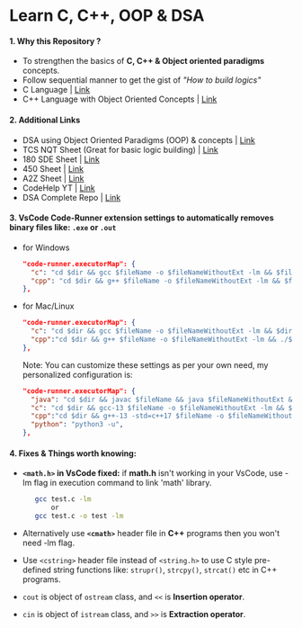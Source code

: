 # Learn C, C++, OOP & DSA

#### 1. Why this Repository ?

- To strengthen the basics of **C, C++ & Object oriented paradigms** concepts.
- Follow sequential manner to get the gist of *"How to build logics"*
- C Language | [Link](https://github.com/princebansal7/C-CPP-Logic-Building/tree/main/C-Language)
- C++ Language with Object Oriented Concepts | [Link](https://github.com/princebansal7/C-CPP-Logic-Building/tree/main/CPP-Language-OOP)

#### 2. Additional Links

- DSA using Object Oriented Paradigms (OOP) & concepts | [Link](https://github.com/princebansal7/DSA-Sheets-Code/tree/main/DSA-Object-Oriented-Style)
- TCS NQT Sheet (Great for basic logic building) | [Link](https://github.com/princebansal7/DSA-Sheets-Code/tree/main/TCS-NQT-Sheet)
- 180 SDE Sheet | [Link](https://github.com/princebansal7/DSA-Sheets-Code/tree/main/180-SDE-Sheet)
- 450 Sheet | [Link](https://github.com/princebansal7/DSA-Sheets-Code/tree/main/450-DSA-Sheet)
- A2Z Sheet | [Link](https://github.com/princebansal7/DSA-Sheets-Code/tree/main/A2Z-Sheet)
- CodeHelp YT | [Link](https://github.com/princebansal7/DSA-Sheets-Code/tree/main/Codehelp-Youtube)
- DSA Complete Repo | [Link](https://github.com/princebansal7/DSA-Sheets-Code)

#### 3. VsCode **Code-Runner** extension settings to automatically removes binary files like: `.exe` or `.out`

  - for Windows

    ```JSON
    "code-runner.executorMap": {
      "c": "cd $dir && gcc $fileName -o $fileNameWithoutExt -lm && $fileNameWithoutExt.exe && del $fileNameWithoutExt.exe",
      "cpp": "cd $dir && g++ $fileName -o $fileNameWithoutExt -lm && $fileNameWithoutExt.exe && del $fileNameWithoutExt.exe"
    },
    ```
  - for Mac/Linux
   
    ```JSON
    "code-runner.executorMap": {
      "c": "cd $dir && gcc $fileName -o $fileNameWithoutExt -lm && $dir$fileNameWithoutExt && rm $dir$fileNameWithoutExt",
      "cpp":"cd $dir && g++ $fileName -o $fileNameWithoutExt -lm && ./$fileNameWithoutExt && rm ./$fileNameWithoutExt",
    },
    ```
    Note: You can customize these settings as per your own need, my personalized configuration is:
    
    ```JSON
    "code-runner.executorMap": {
      "java": "cd $dir && javac $fileName && java $fileNameWithoutExt && rm $fileNameWithoutExt.class",
      "c": "cd $dir && gcc-13 $fileName -o $fileNameWithoutExt -lm && $dir$fileNameWithoutExt && rm $dir$fileNameWithoutExt",
      "cpp":"cd $dir && g++-13 -std=c++17 $fileName -o $fileNameWithoutExt -lm && ./$fileNameWithoutExt && rm ./$fileNameWithoutExt",
      "python": "python3 -u",
    },
    ```

#### 4. **Fixes & Things worth knowing:** 

- **`<math.h>` in VsCode fixed:** if **math.h** isn't working in your VsCode, use -lm flag in execution command to link 'math' library.
    
     ```bash
        gcc test.c -lm
            or
        gcc test.c -o test -lm
     ```
- Alternatively use **`<cmath>`** header file in **C++** programs then you won't need -lm flag.
- Use `<cstring>` header file instead of `<string.h>` to use C style pre-defined string functions like: `strupr()`, `strcpy()`, `strcat()` etc in C++ programs.
- `cout` is object of `ostream` class, and `<<` is **Insertion operator**.
- `cin` is object of `istream` class, and `>>` is **Extraction operator**.